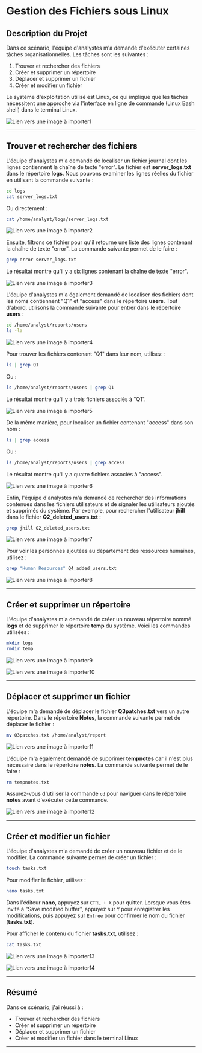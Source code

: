 # Gestion des Fichiers sous Linux

## Description du Projet
Dans ce scénario, l'équipe d'analystes m'a demandé d'exécuter certaines tâches organisationnelles. Les tâches sont les suivantes :

1. Trouver et rechercher des fichiers
2. Créer et supprimer un répertoire
3. Déplacer et supprimer un fichier
4. Créer et modifier un fichier

Le système d'exploitation utilisé est Linux, ce qui implique que les tâches nécessitent une approche via l'interface en ligne de commande (Linux Bash shell) dans le terminal Linux.

![Lien vers une image à importer1](https://github.com/anis-djeb/assets/blob/main/Portfolio%20Cybersecurite/3%20-%20Linux%20%26%20SQL/3.2%20-%20Gestion%20Fichiers%20(Linux)/Screenshot_1.png)

---

## Trouver et rechercher des fichiers
L'équipe d'analystes m'a demandé de localiser un fichier journal dont les lignes contiennent la chaîne de texte "error". Le fichier est **server_logs.txt** dans le répertoire **logs**. Nous pouvons examiner les lignes réelles du fichier en utilisant la commande suivante :

```bash
cd logs
cat server_logs.txt
```

Ou directement :

```bash
cat /home/analyst/logs/server_logs.txt
```

![Lien vers une image à importer2](https://github.com/anis-djeb/assets/blob/main/Portfolio%20Cybersecurite/3%20-%20Linux%20%26%20SQL/3.2%20-%20Gestion%20Fichiers%20(Linux)/Screenshot_2.png)

Ensuite, filtrons ce fichier pour qu'il retourne une liste des lignes contenant la chaîne de texte "error". La commande suivante permet de le faire :

```bash
grep error server_logs.txt
```

Le résultat montre qu'il y a six lignes contenant la chaîne de texte "error".


![Lien vers une image à importer3](https://github.com/anis-djeb/assets/blob/main/Portfolio%20Cybersecurite/3%20-%20Linux%20%26%20SQL/3.2%20-%20Gestion%20Fichiers%20(Linux)/Screenshot_3.png)


L'équipe d'analystes m'a également demandé de localiser des fichiers dont les noms contiennent "Q1" et "access" dans le répertoire **users**. Tout d'abord, utilisons la commande suivante pour entrer dans le répertoire **users** :

```bash
cd /home/analyst/reports/users
ls -la
```

![Lien vers une image à importer4](https://github.com/anis-djeb/assets/blob/main/Portfolio%20Cybersecurite/3%20-%20Linux%20%26%20SQL/3.2%20-%20Gestion%20Fichiers%20(Linux)/Screenshot_4.png)

Pour trouver les fichiers contenant "Q1" dans leur nom, utilisez :

```bash
ls | grep Q1
```

Ou :

```bash
ls /home/analyst/reports/users | grep Q1
```

Le résultat montre qu'il y a trois fichiers associés à "Q1".


![Lien vers une image à importer5](https://github.com/anis-djeb/assets/blob/main/Portfolio%20Cybersecurite/3%20-%20Linux%20%26%20SQL/3.2%20-%20Gestion%20Fichiers%20(Linux)/Screenshot_5.png)


De la même manière, pour localiser un fichier contenant "access" dans son nom :

```bash
ls | grep access
```

Ou :

```bash
ls /home/analyst/reports/users | grep access
```

Le résultat montre qu'il y a quatre fichiers associés à "access".


![Lien vers une image à importer6](https://github.com/anis-djeb/assets/blob/main/Portfolio%20Cybersecurite/3%20-%20Linux%20%26%20SQL/3.2%20-%20Gestion%20Fichiers%20(Linux)/Screenshot_6.png)


Enfin, l'équipe d'analystes m'a demandé de rechercher des informations contenues dans les fichiers utilisateurs et de signaler les utilisateurs ajoutés et supprimés du système. Par exemple, pour rechercher l'utilisateur **jhill** dans le fichier **Q2_deleted_users.txt** :

```bash
grep jhill Q2_deleted_users.txt
```

![Lien vers une image à importer7](https://github.com/anis-djeb/assets/blob/main/Portfolio%20Cybersecurite/3%20-%20Linux%20%26%20SQL/3.2%20-%20Gestion%20Fichiers%20(Linux)/Screenshot_7.png)


Pour voir les personnes ajoutées au département des ressources humaines, utilisez :

```bash
grep "Human Resources" Q4_added_users.txt
```

![Lien vers une image à importer8](https://github.com/anis-djeb/assets/blob/main/Portfolio%20Cybersecurite/3%20-%20Linux%20%26%20SQL/3.2%20-%20Gestion%20Fichiers%20(Linux)/Screenshot_8.png)

---

## Créer et supprimer un répertoire
L'équipe d'analystes m'a demandé de créer un nouveau répertoire nommé **logs** et de supprimer le répertoire **temp** du système. Voici les commandes utilisées :

```bash
mkdir logs
rmdir temp
```

![Lien vers une image à importer9](https://github.com/anis-djeb/assets/blob/main/Portfolio%20Cybersecurite/3%20-%20Linux%20%26%20SQL/3.2%20-%20Gestion%20Fichiers%20(Linux)/Screenshot_9.png)

![Lien vers une image à importer10](https://github.com/anis-djeb/assets/blob/main/Portfolio%20Cybersecurite/3%20-%20Linux%20%26%20SQL/3.2%20-%20Gestion%20Fichiers%20(Linux)/Screenshot_10.png)
	

---

## Déplacer et supprimer un fichier
L'équipe m'a demandé de déplacer le fichier **Q3patches.txt** vers un autre répertoire. Dans le répertoire **Notes**, la commande suivante permet de déplacer le fichier :

```bash
mv Q3patches.txt /home/analyst/report
```

![Lien vers une image à importer11](https://github.com/anis-djeb/assets/blob/main/Portfolio%20Cybersecurite/3%20-%20Linux%20%26%20SQL/3.2%20-%20Gestion%20Fichiers%20(Linux)/Screenshot_11.png)


L'équipe m'a également demandé de supprimer **tempnotes** car il n'est plus nécessaire dans le répertoire **notes**. La commande suivante permet de le faire :

```bash
rm tempnotes.txt
```

Assurez-vous d'utiliser la commande `cd` pour naviguer dans le répertoire **notes** avant d'exécuter cette commande.


![Lien vers une image à importer12](https://github.com/anis-djeb/assets/blob/main/Portfolio%20Cybersecurite/3%20-%20Linux%20%26%20SQL/3.2%20-%20Gestion%20Fichiers%20(Linux)/Screenshot_12.png)


---

## Créer et modifier un fichier
L'équipe d'analystes m'a demandé de créer un nouveau fichier et de le modifier. La commande suivante permet de créer un fichier :

```bash
touch tasks.txt
```

Pour modifier le fichier, utilisez :

```bash
nano tasks.txt
```

Dans l'éditeur **nano**, appuyez sur `CTRL + X` pour quitter. Lorsque vous êtes invité à "Save modified buffer", appuyez sur `Y` pour enregistrer les modifications, puis appuyez sur `Entrée` pour confirmer le nom du fichier (**tasks.txt**).

Pour afficher le contenu du fichier **tasks.txt**, utilisez :

```bash
cat tasks.txt
```

![Lien vers une image à importer13](https://github.com/anis-djeb/assets/blob/main/Portfolio%20Cybersecurite/3%20-%20Linux%20%26%20SQL/3.2%20-%20Gestion%20Fichiers%20(Linux)/Screenshot_13.png)


![Lien vers une image à importer14](https://github.com/anis-djeb/assets/blob/main/Portfolio%20Cybersecurite/3%20-%20Linux%20%26%20SQL/3.2%20-%20Gestion%20Fichiers%20(Linux)/Screenshot_14.png)


---

## Résumé
Dans ce scénario, j'ai réussi à :

- Trouver et rechercher des fichiers
- Créer et supprimer un répertoire
- Déplacer et supprimer un fichier
- Créer et modifier un fichier dans le terminal Linux

---
